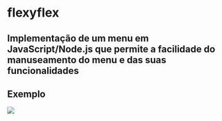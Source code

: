 # flexyflex

## Implementação de um menu em JavaScript/Node.js que permite a facilidade do manuseamento do menu e das suas funcionalidades

## Exemplo

<a href="http://i.imgur.com/ufObr5W.png">
  <img src="http://imgur.com/ufObr5Wl.png" />
</a>

